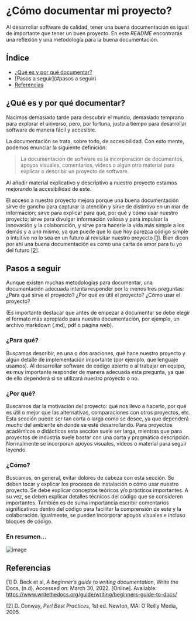 # ¿Cómo documentar mi proyecto?
Al desarrollar software de calidad, tener una buena documentación es igual de importante que tener un buen proyecto. En este *README* encontrarás una reflexión y una metodología para la buena documentación.

## Índice
* [¿Qué es y por qué documentar?](#¿Qué-es-y-por-qué-documentar?)
* [Pasos a seguir](#pasos a seguir)
* [Referencias](#referencias)

## ¿Qué es y por qué documentar?

Nacimos demasiado tarde para descubrir el mundo, demasiado temprano para explorar el universo, pero, por fortuna, justo a tiempo para desarrollar software de manera fácil y accesible. 

La documentación se trata, sobre todo, de accesibilidad. Con esto mente, podemos enunciar la siguiente definición:

> La documentación de software es la incorporación de documentos, apoyos visuales, comentarios, videos o algún otro material para explicar o describir un proyecto de software.

Al añadir material explicativo y descriptivo a nuestro proyecto estamos mejorando la accesibilidad de este. 

El acceso a nuestro proyecto mejora porque una buena documentación sirve de gancho para capturar la atención y sirve de distintivo en un mar de información; sirve para explicar para qué, por qué y cómo usar nuestro proyecto; sirve para divulgar información valiosa y para impulsar la innovación y la colaboración, 
y sirve para hacerle la vida más simple a los demás y a uno mismo, ya que puede que lo que hoy parezca código simple o intuitivo no lo sea en un futuro al revisitar nuestro proyecto [[1]](#referencias). Bien dicen por ahí una buena documentación es como una carta de amor para tu yo del futuro [[2]](#referencias). 
 

## Pasos a seguir
Aunque existen muchas metodologías para documentar, una documentación adecuada intenta responder por lo menos tres preguntas: ¿Para qué sirve el proyecto? ¿Por qué es útil el proyecto? ¿Cómo usar el proyecto? 

(Es importante destacar que antes de empezar a documentar se debe elegir el formato más apropiado para nuestra documentación, por ejemplo, un archivo markdown (.md), pdf o página web).

### ¿Para qué?
Buscamos describir, en una o dos oraciones, qué hace nuestro proyecto y algún detalle de implementación importante (por ejemplo, que lenguaje usamos). Al desarrollar software de código abierto o al trabajar en equipo, es muy importante responder de manera adecuada esta pregunta, ya que de ello dependerá si se utilizará nuestro proyecto o no. 

### ¿Por qué?
Buscamos dar la motivación del proyecto: qué nos llevo a hacerlo, por qué es útil o mejor que las alternativas, comparaciones con otros proyectos, etc.
Esta sección puede ser tan corta o larga como se desee, ya que dependerá mucho del ambiente en donde se esté desarrollando. Para proyectos académicos o didácticos esta sección suele ser larga, mientras que para proyectos de industria suele bastar con una corta y pragmática descripción. Normalmente se incorporan apoyos visuales, videos o material para seguir leyendo.

### ¿Cómo?
Buscamos, en general, evitar dolores de cabeza con esta sección. Se deben tocar y explicar los procesos de instalación o cómo usar nuestro proyecto. Se debe explicar conceptos teóricos y/o prácticos importantes. A su vez, se deben explicar detalles técnicos del código que se consideren importantes. También es de suma importancia escribir comentarios significativos dentro del código para facilitar la comprensión de este y la colaboración. Igualmente, se pueden incorporar apoyos visuales e incluso bloques de código. 

### En resumen... 
![image](https://user-images.githubusercontent.com/61219691/160970834-1f29a4ce-5614-4886-83fd-a7d87b077380.png)


## Referencias 
\[1\] D. Beck et al, *A beginner’s guide to writing documentation*, Write the Docs, (n.d). Accessed on: March 30, 2022. \[Online\]. Available: https://www.writethedocs.org/guide/writing/beginners-guide-to-docs/

\[2\] D. Conway, *Perl Best Practices*, 1st ed. Newton, MA: O’Reilly Media, 2005.

